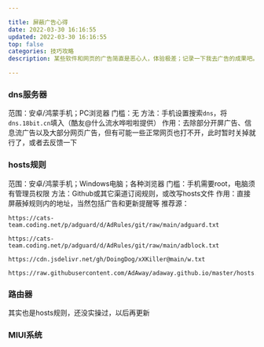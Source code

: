 ```yaml
---

title: 屏蔽广告心得
date: 2022-03-30 16:16:55
updated: 2022-03-30 16:16:55
top: false
categories: 技巧攻略
description: 某些软件和网页的广告简直是恶心人，体验极差；记录一下我去广告的成果吧。

---
```


### dns服务器
范围：安卓/鸿蒙手机；PC浏览器
门槛：无
方法：手机设置搜索`dns`，将`dns.18bit.cn`填入（酷友@什么流水哗啦啦提供）
作用：去除部分开屏广告、信息流广告以及大部分网页广告，但有可能一些正常网页也打不开，此时暂时关掉就行了，或者去反馈一下

### hosts规则
范围：安卓/鸿蒙手机；Windows电脑；各种浏览器
门槛：手机需要root，电脑须有管理员权限
方法：Github或其它渠道订阅规则，或改写hosts文件
作用：直接屏蔽掉规则内的地址，当然包括广告和更新提醒等
推荐源：
```
https://cats-team.coding.net/p/adguard/d/AdRules/git/raw/main/adguard.txt
```
```
https://cats-team.coding.net/p/adguard/d/AdRules/git/raw/main/adblock.txt
```
```
https://cdn.jsdelivr.net/gh/DoingDog/xXKiller@main/w.txt
```
```
https://raw.githubusercontent.com/AdAway/adaway.github.io/master/hosts.txt
```

### 路由器
其实也是hosts规则，还没实操过，以后再更新

### MIUI系统
